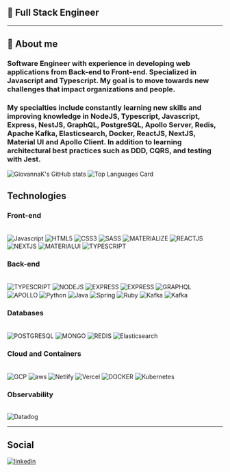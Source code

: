 ## 📜 Full Stack Engineer

---

## 💁 About me

### Software Engineer with experience in developing web applications from Back-end to Front-end. Specialized in Javascript and Typescript. My goal is to move towards new challenges that impact organizations and people.

### My specialties include constantly learning new skills and improving knowledge in NodeJS, Typescript, Javascript, Express, NestJS, GraphQL, PostgreSQL, Apollo Server, Redis, Apache Kafka, Elasticsearch, Docker, ReactJS, NextJS, Material UI and Apollo Client. In addition to learning architectural best practices such as DDD, CQRS, and testing with Jest.



![GiovannaK's GitHub stats](https://github-readme-stats.vercel.app/api?username=GiovannaK&show_icons=true&theme=radical)
![Top Languages Card](https://github-readme-stats.vercel.app/api/top-langs/?username=GiovannaK&layout=compact&theme=dark)

## Technologies

### Front-end
<div style="display: inline-block"><br />
    <img align="center" alt="Javascript" src="https://img.shields.io/badge/JavaScript-F7DF1E?style=for-the-badge&logo=javascript&logoColor=black" />
    <img align="center" alt="HTML5" src="https://img.shields.io/badge/HTML5-E34F26?style=for-the-badge&logo=html5&logoColor=white" />
    <img align="center" alt="CSS3" src="https://img.shields.io/badge/CSS3-1572B6?style=for-the-badge&logo=css3&logoColor=white" />
    <img align="center" alt="SASS" src="https://img.shields.io/badge/Sass-CC6699?style=for-the-badge&logo=sass&logoColor=white" />
    <img align="center" alt="MATERIALIZE" src="https://img.shields.io/badge/-materialize--css-ff69b4?style=for-the-badge&logo=materialize--css&logoColor=white" />
    <img align="center" alt="REACTJS" src="https://img.shields.io/badge/React-20232A?style=for-the-badge&logo=react&logoColor=61DAFB" />
    <img align="center" alt="NEXTJS" src="https://img.shields.io/badge/next.js-000000?style=for-the-badge&logo=nextdotjs&logoColor=white" />
    <img align="center" alt="MATERIALUI" src="https://img.shields.io/badge/Material--UI-0081CB?style=for-the-badge&logo=material-ui&logoColor=white" />
    <img align="center" alt="TYPESCRIPT" src="https://img.shields.io/badge/TypeScript-007ACC?style=for-the-badge&logo=typescript&logoColor=white" />
</div>
<br/>

### Back-end
<div style="display: inline-block"><br />
    <img align="center" alt="TYPESCRIPT" src="https://img.shields.io/badge/TypeScript-007ACC?style=for-the-badge&logo=typescript&logoColor=white" />
    <img align="center" alt="NODEJS" src="https://img.shields.io/badge/Node.js-43853D?style=for-the-badge&logo=node.js&logoColor=white" />   
    <img align="center"alt="EXPRESS" src="https://img.shields.io/badge/Express.js-404D59?style=for-the-badge" /> 
    <img align="center"alt="EXPRESS" src="https://img.shields.io/badge/nestjs-%23E0234E.svg?style=for-the-badge&logo=nestjs&logoColor=white" /> 
    <img align="center"alt="GRAPHQL" src="https://img.shields.io/badge/GraphQl-E10098?style=for-the-badge&logo=graphql&logoColor=white" /> 
    <img align="center"alt="APOLLO" src="https://img.shields.io/badge/Apollo%20GraphQL-311C87?&style=for-the-badge&logo=Apollo%20GraphQL&logoColor=white" />   
    <img align="center"alt="Python" src="https://img.shields.io/badge/Python-3776AB?style=for-the-badge&logo=python&logoColor=white" />    
    <img align="center"alt="Java" src="https://img.shields.io/badge/java-%23ED8B00.svg?style=for-the-badge&logo=openjdk&logoColor=white" />    
    <img align="center"alt="Spring" src="https://img.shields.io/badge/spring-%236DB33F.svg?style=for-the-badge&logo=spring&logoColor=white" />    
    <img align="center"alt="Ruby" src="https://img.shields.io/badge/ruby-%23CC342D.svg?style=for-the-badge&logo=ruby&logoColor=white" />   
    <img align="center"alt="Kafka" src="https://img.shields.io/badge/Apache%20Kafka-000?style=for-the-badge&logo=apachekafka" />   
    <img align="center"alt="Kafka" src="https://img.shields.io/badge/Apache%20Kafka-000?style=for-the-badge&logo=apachekafka" />   
</div>
<br/>

### Databases
<div style="display: inline-block"><br />
    <img align="center"alt="POSTGRESQL" src="https://img.shields.io/badge/PostgreSQL-316192?style=for-the-badge&logo=postgresql&logoColor=white" />  
    <img align="center"alt="MONGO" src="https://img.shields.io/badge/MongoDB-%234ea94b.svg?style=for-the-badge&logo=mongodb&logoColor=white" />  
    <img align="center"alt="REDIS" src="https://img.shields.io/badge/redis-%23DD0031.svg?&style=for-the-badge&logo=redis&logoColor=white" /> 
    <img align="center"alt="Elasticsearch" src="https://img.shields.io/badge/Elastic_Search-005571?style=for-the-badge&logo=elasticsearch&logoColor=white" />    
</div>
<br/>

### Cloud and Containers
<div style="display: inline-block"><br />
    <img align="center"alt="GCP" src="https://img.shields.io/badge/GoogleCloud-%234285F4.svg?style=for-the-badge&logo=google-cloud&logoColor=white" />  
    <img align="center"alt="aws" src="https://img.shields.io/badge/AWS-%23FF9900.svg?style=for-the-badge&logo=amazon-aws&logoColor=white" />  
    <img align="center"alt="Netlify" src="https://img.shields.io/badge/netlify-%23000000.svg?style=for-the-badge&logo=netlify&logoColor=#00C7B7" />  
    <img align="center"alt="Vercel" src="https://img.shields.io/badge/vercel-%23000000.svg?style=for-the-badge&logo=vercel&logoColor=white" />  
    <img align="center"alt="DOCKER" src="https://img.shields.io/badge/Docker-2CA5E0?style=for-the-badge&logo=docker&logoColor=white" />
    <img align="center"alt="Kubernetes" src="https://img.shields.io/badge/kubernetes-%23326ce5.svg?style=for-the-badge&logo=kubernetes&logoColor=white" />
</div>
<br/>

### Observability
<div style="display: inline-block"><br />
    <img align="center"alt="Datadog" src="https://img.shields.io/badge/datadog-%23632CA6.svg?style=for-the-badge&logo=datadog&logoColor=white" />  
</div>


---

## Social

[![linkedin](https://img.shields.io/badge/LinkedIn-0077B5?style=for-the-badge&logo=linkedin&logoColor=white)](https://www.linkedin.com/in/giovanna-kelli/?locale=en_US)
